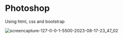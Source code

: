 # Photoshop
Using html, css and bootstrap

![screencapture-127-0-0-1-5500-2023-08-17-23_47_02](https://github.com/anjanadave/Photoshop/assets/138798176/a9658586-3522-4fc5-aa47-969a6ef43f73)
